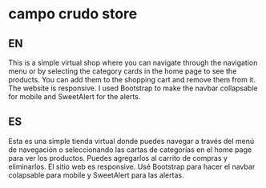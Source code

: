 # campo crudo store

## EN
This is a simple virtual shop where you can navigate through the navigation menu or by selecting the category cards in the home page to see the products. You can add them to the shopping cart and remove them from it.
The website is responsive. 
I used Bootstrap to make the navbar collapsable for mobile and SweetAlert for the alerts.

## ES
Esta es una simple tienda virtual donde puedes navegar a través del menú de navegación o seleccionando las cartas de categorías en el home page para ver los productos. Puedes agregarlos al carrito de compras y eliminarlos.
El sitio web es responsive.
Usé Bootstrap para hacer el navbar colapsable para mobile y SweetAlert para las alertas.
